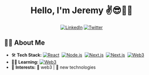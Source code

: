 <div align="center">
  <h1>Hello, I'm Jeremy ✌️😎👾🎵 </h1>
  <a href="https://www.linkedin.com/in/didierkrux/"><img alt="LinkedIn" src="https://img.shields.io/badge/-Jeremy-blue?logo=Linkedin&logoColor=white&link=https://www.linkedin.com/in/jeremy-prathan-5080ab383/"></a>
  <a href="https://twitter.com/intent/follow?screen_name=didierkrux"><img alt="Twitter" src="https://img.shields.io/twitter/url?label=Jeremy%20Eth&style=social&url=https://twitter.com/Jeremyyeth"></a>
</div>

## 👨‍💻 About Me

- 🛠 **Tech Stack:** <a href="https://reactjs.org/"><img alt="React" src="https://img.shields.io/badge/-React-61DAFB?logo=react&logoColor=222"></a>&nbsp;
  <a href="https://nodejs.org/en/"><img alt="Node.js" src="https://img.shields.io/badge/-Node.js-339933?logo=node.js&logoColor=white"></a>&nbsp;
  <a href="https://nextjs.org/docs"><img alt="Next.js" src="https://img.shields.io/badge/-Next.js-000000?logo=nextdotjs&logoColor=white"></a>&nbsp;
  <a href="https://chakra-ui.com/docs/getting-started"><img alt="Next.js" src="https://img.shields.io/badge/-Chakra UI-319795?logo=chakraui&logoColor=white"></a>&nbsp;
  <a href="https://ethereum.org/en/developers/docs/web2-vs-web3/"><img alt="Web3" src="https://img.shields.io/badge/-Web3-3C3C3D?logo=ethereum"></a>&nbsp;
- 👨‍🏫 **Learning:** <a href="https://ethereum.org/en/developers/docs/web2-vs-web3/"><img alt="Web3" src="https://img.shields.io/badge/-AI-FFAE33?logo=probot&logoColor=black"></a>&nbsp;
- 🤩 **Interests:** 🔐 web3 | 👾 new technologies 
